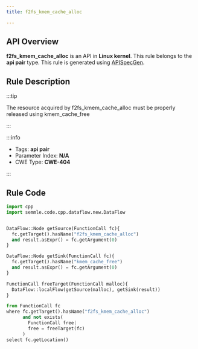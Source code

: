 ```yaml
---
title: f2fs_kmem_cache_alloc

---
```



## API Overview
**f2fs_kmem_cache_alloc** is an API in **Linux kernel**. This rule belongs to the **api pair** type. This rule is generated using [APISpecGen](../../tools/APISpecGen).
## Rule Description

:::tip

The resource acquired by f2fs_kmem_cache_alloc must be properly released using kmem_cache_free

:::

:::info

- Tags: **api pair**
- Parameter Index: **N/A**
- CWE Type: **CWE-404**

:::

## Rule Code
```python
import cpp
import semmle.code.cpp.dataflow.new.DataFlow


DataFlow::Node getSource(FunctionCall fc){
  fc.getTarget().hasName("f2fs_kmem_cache_alloc")
  and result.asExpr() = fc.getArgument(0)
}

DataFlow::Node getSink(FunctionCall fc){
  fc.getTarget().hasName("kmem_cache_free")
  and result.asExpr() = fc.getArgument(0)
}

FunctionCall freeTarget(FunctionCall malloc){
  DataFlow::localFlow(getSource(malloc), getSink(result))
}

from FunctionCall fc
where fc.getTarget().hasName("f2fs_kmem_cache_alloc")
      and not exists(
        FunctionCall free| 
        free = freeTarget(fc)
      )
select fc.getLocation()

    
```